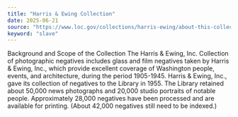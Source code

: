 ```yaml
---
title: "Harris & Ewing Collection"
date: 2025-06-21
source: "https://www.loc.gov/collections/harris-ewing/about-this-collection/"
keyword: "slave"
---
```


Background and Scope of the Collection The Harris &amp; Ewing, Inc. Collection of photographic negatives includes glass and film negatives taken by Harris &amp; Ewing, Inc., which provide excellent coverage of Washington people, events, and architecture, during the period 1905-1945. Harris &amp; Ewing, Inc., gave its collection of negatives to the Library in 1955. The Library retained about 50,000 news photographs and 20,000 studio portraits of notable people. Approximately 28,000 negatives have been processed and are available for printing. (About 42,000 negatives still need to be indexed.)

